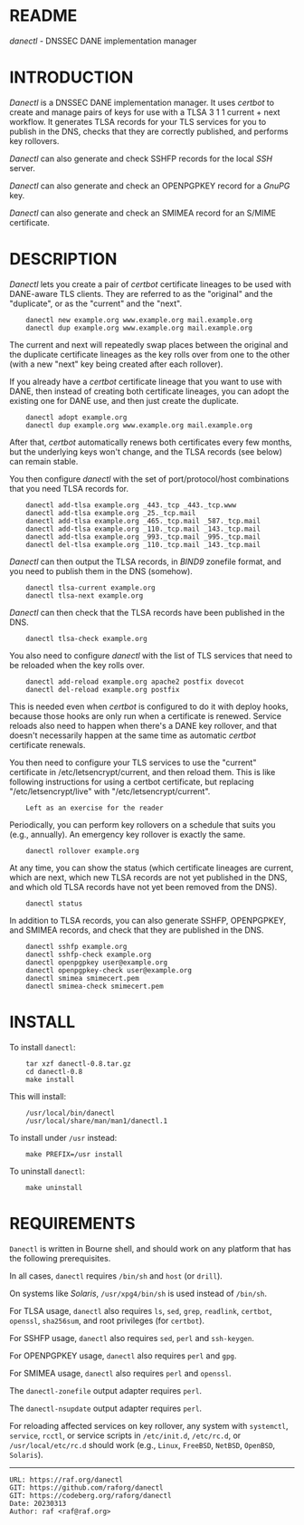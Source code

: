 # README

*danectl* - DNSSEC DANE implementation manager

# INTRODUCTION

*Danectl* is a DNSSEC DANE implementation manager. It uses *certbot* to create
and manage pairs of keys for use with a TLSA 3 1 1 current + next workflow.
It generates TLSA records for your TLS services for you to publish in the DNS,
checks that they are correctly published, and performs key rollovers.

*Danectl* can also generate and check SSHFP records for the local *SSH* server.

*Danectl* can also generate and check an OPENPGPKEY record for a *GnuPG* key.

*Danectl* can also generate and check an SMIMEA record for an S/MIME certificate.

# DESCRIPTION

*Danectl* lets you create a pair of *certbot* certificate lineages to be
used with DANE-aware TLS clients. They are referred to as the "original" and
the "duplicate", or as the "current" and the "next".

        danectl new example.org www.example.org mail.example.org
        danectl dup example.org www.example.org mail.example.org

The current and next will repeatedly swap places between the original and
the duplicate certificate lineages as the key rolls over from one to the
other (with a new "next" key being created after each rollover).

If you already have a *certbot* certificate lineage that you want to use with
DANE, then instead of creating both certificate lineages, you can adopt the
existing one for DANE use, and then just create the duplicate.

        danectl adopt example.org
        danectl dup example.org www.example.org mail.example.org

After that, *certbot* automatically renews both certificates every few months,
but the underlying keys won't change, and the TLSA records (see below) can
remain stable.

You then configure *danectl* with the set of port/protocol/host combinations
that you need TLSA records for.

        danectl add-tlsa example.org _443._tcp _443._tcp.www
        danectl add-tlsa example.org _25._tcp.mail
        danectl add-tlsa example.org _465._tcp.mail _587._tcp.mail
        danectl add-tlsa example.org _110._tcp.mail _143._tcp.mail
        danectl add-tlsa example.org _993._tcp.mail _995._tcp.mail
        danectl del-tlsa example.org _110._tcp.mail _143._tcp.mail

*Danectl* can then output the TLSA records, in *BIND9* zonefile format, and
you need to publish them in the DNS (somehow).

        danectl tlsa-current example.org
        danectl tlsa-next example.org

*Danectl* can then check that the TLSA records have been published in the DNS.

        danectl tlsa-check example.org

You also need to configure *danectl* with the list of TLS services that need
to be reloaded when the key rolls over.

        danectl add-reload example.org apache2 postfix dovecot
        danectl del-reload example.org postfix

This is needed even when *certbot* is configured to do it with deploy hooks,
because those hooks are only run when a certificate is renewed. Service
reloads also need to happen when there's a DANE key rollover, and that
doesn't necessarily happen at the same time as automatic *certbot*
certificate renewals.

You then need to configure your TLS services to use the "current"
certificate in /etc/letsencrypt/current, and then reload them. This is like
following instructions for using a certbot certificate, but replacing
"/etc/letsencrypt/live" with "/etc/letsencrypt/current".

        Left as an exercise for the reader

Periodically, you can perform key rollovers on a schedule that suits you
(e.g., annually). An emergency key rollover is exactly the same.

        danectl rollover example.org

At any time, you can show the status (which certificate lineages are
current, which are next, which new TLSA records are not yet published in the
DNS, and which old TLSA records have not yet been removed from the DNS).

        danectl status

In addition to TLSA records, you can also generate SSHFP, OPENPGPKEY, and
SMIMEA records, and check that they are published in the DNS.

        danectl sshfp example.org
        danectl sshfp-check example.org
        danectl openpgpkey user@example.org
        danectl openpgpkey-check user@example.org
        danectl smimea smimecert.pem
        danectl smimea-check smimecert.pem

# INSTALL

To install `danectl`:

        tar xzf danectl-0.8.tar.gz
        cd danectl-0.8
        make install

This will install:

        /usr/local/bin/danectl
        /usr/local/share/man/man1/danectl.1

To install under `/usr` instead:

        make PREFIX=/usr install

To uninstall `danectl`:

        make uninstall

# REQUIREMENTS

`Danectl` is written in Bourne shell, and should work on any platform
that has the following prerequisites.

In all cases, `danectl` requires `/bin/sh` and `host` (or `drill`).

On systems like *Solaris*, `/usr/xpg4/bin/sh` is used instead of `/bin/sh`.

For TLSA usage, `danectl` also requires `ls`, `sed`, `grep`, `readlink`, `certbot`,
`openssl`, `sha256sum`, and root privileges (for `certbot`).

For SSHFP usage, `danectl` also requires `sed`, `perl` and `ssh-keygen`.

For OPENPGPKEY usage, `danectl` also requires `perl` and `gpg`.

For SMIMEA usage, `danectl` also requires `perl` and `openssl`.

The `danectl-zonefile` output adapter requires `perl`.

The `danectl-nsupdate` output adapter requires `perl`.

For reloading affected services on key rollover, any system with
`systemctl`, `service`, `rcctl`, or service scripts in
`/etc/init.d`, `/etc/rc.d`, or `/usr/local/etc/rc.d` should work
(e.g., `Linux`, `FreeBSD`, `NetBSD`, `OpenBSD`, `Solaris`).

--------------------------------------------------------------------------------

    URL: https://raf.org/danectl
    GIT: https://github.com/raforg/danectl
    GIT: https://codeberg.org/raforg/danectl
    Date: 20230313
    Author: raf <raf@raf.org>

